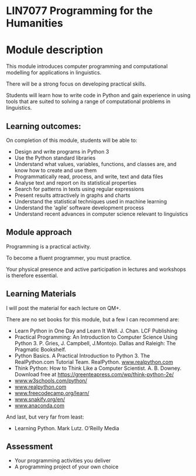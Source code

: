 # LIN7077 Programming for the Humanities

# Module description

This module introduces computer programming and computational modelling
for applications in linguistics.

There will be a strong focus on developing practical skills.

Students will learn how to write code in Python and gain experience in using
tools that are suited to solving a range of computational problems in linguistics.

## Learning outcomes:

On completion of this module, students will be able to:

* Design and write programs in Python 3
* Use the Python standard libraries
* Understand what values, variables, functions, and classes are,
  and know how to create and use them
* Programmatically read, process, and write, text and data files
* Analyse text and report on its statistical properties
* Search for patterns in texts using regular expressions
* Present results attractively in graphs and charts
* Understand the statistical techniques used in machine learning
* Understand the ‘agile’ software development process
* Understand recent advances in computer science relevant to linguistics

## Module approach

Programming is a practical activity.

To become a fluent programmer, you must practice.

Your physical presence and active participation in lectures 
and workshops is therefore essential.

## Learning Materials

I will post the material for each lecture on QM+.

There are no set books for this module, but a few I can recommend are:

* Learn Python in One Day and Learn It Well. J. Chan. LCF Publishing
* Practical Programming: An Introduction to Computer Science Using Python 3. P. Gries, J. Campbell, J.Montojo. Dallas
  and Raleigh: The Pragmatic Bookshelf.
* Python Basics. A Practical Introduction to Python 3. The RealPython.com Tutorial Team. RealPython. www.realpython.com
* Think Python: How to Think Like a Computer Scientist. A. B. Downey. Download free
  at https://greenteapress.com/wp/think-python-2e/
* www.w3schools.com/python/
* www.realpython.com
* www.freecodecamp.org/learn/
* www.snakify.org/en/
* www.anaconda.com

And last, but very far from least:

* Learning Python. Mark Lutz. O'Reilly Media

## Assessment

* Your programming activities you deliver 
* A programming project of your own choice
